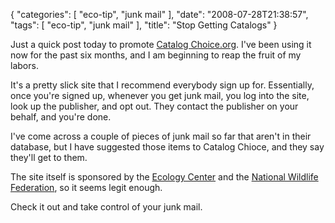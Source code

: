 {
    "categories": [
        "eco-tip", 
        "junk mail"
    ], 
    "date": "2008-07-28T21:38:57", 
    "tags": [
        "eco-tip", 
        "junk mail"
    ], 
    "title": "Stop Getting Catalogs"
}

<script type="text/javascript" src="http://www.catalogchoice.org/badge.js?color=green"></script>Just a quick post today to promote <a href="http://catalogchoice.org" target="_blank">Catalog Choice.org</a>. I've been using it now for the past six months, and I am beginning to reap the fruit of my labors.

It's a pretty slick site that I recommend everybody sign up for. Essentially, once you're signed up, whenever you get junk mail, you log into the site, look up the publisher, and opt out. They contact the publisher on your behalf, and you're done.

I've come across a couple of pieces of junk mail so far that aren't in their database, but I have suggested those items to Catalog Chioce, and they say they'll get to them. 

The site itself is sponsored by the <a href="http://ecologycenter.org" target="_blank">Ecology Center</a> and the <a href="http://nwf.org" target="_blank">National Wildlife Federation</a>, so it seems legit enough. 

Check it out and take control of your junk mail.<!--break-->